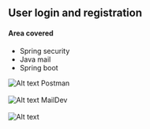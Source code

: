 ## User login and registration
#### Area covered
* Spring security
* Java mail
* Spring boot

<img src="/home/sitati/Documents/db.png" alt="Alt text" title="">
Postman
<br>
<br>
<img src="/home/sitati/Documents/postman.png" alt="Alt text" title="">
MailDev 
<br>
<br>
<img src="/home/sitati/Documents/email.png" alt="Alt text" title="">